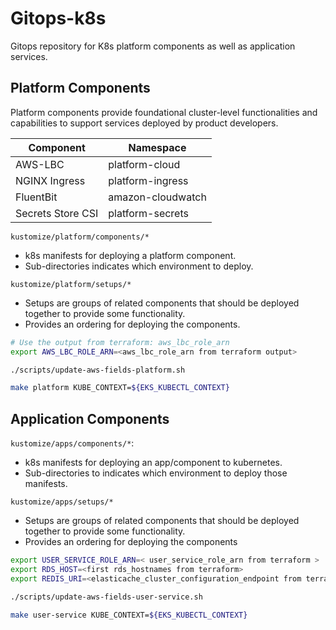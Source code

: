 # Gitops-k8s

Gitops repository for K8s platform components as well as application services.

## Platform Components

Platform components provide foundational cluster-level functionalities and capabilities to support services deployed by product developers.

| Component         | Namespace         |
| ----------------- | ----------------- |
| AWS-LBC           | platform-cloud    |
| NGINX Ingress     | platform-ingress  |
| FluentBit         | amazon-cloudwatch |
| Secrets Store CSI | platform-secrets  |


`kustomize/platform/components/*`

* k8s manifests for deploying a platform component.
* Sub-directories indicates which environment to deploy.

`kustomize/platform/setups/*`

* Setups are groups of related components that should be deployed together to provide some functionality.
* Provides an ordering for deploying the components.


```bash
# Use the output from terraform: aws_lbc_role_arn
export AWS_LBC_ROLE_ARN=<aws_lbc_role_arn from terraform output>

./scripts/update-aws-fields-platform.sh

make platform KUBE_CONTEXT=${EKS_KUBECTL_CONTEXT}
```

## Application Components


`kustomize/apps/components/*`:

* k8s manifests for deploying an app/component to kubernetes.
* Sub-directories to indicates which environment to deploy those manifests.

`kustomize/apps/setups/*`

* Setups are groups of related components that should be deployed together to provide some functionality.
* Provides an ordering for deploying the components

```bash
export USER_SERVICE_ROLE_ARN=< user_service_role_arn from terraform >
export RDS_HOST=<first rds_hostnames from terraform>
export REDIS_URI=<elasticache_cluster_configuration_endpoint from terraform>

./scripts/update-aws-fields-user-service.sh

make user-service KUBE_CONTEXT=${EKS_KUBECTL_CONTEXT}
```
